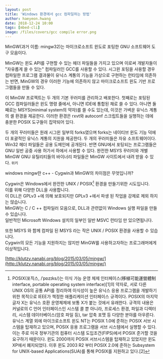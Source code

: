 ```yaml
---
layout: post
title: 'Windows 환경에서 gcc 컴파일하는 방법' 
author: haeyeon.hwang
date: 2018-12-24 10:00
tags: [mbed-cli]
image: /files/covers/gcc compile error.png
---
```


MinGW(과거 이름: mingw32)는 마이크로소프트 윈도로 포팅한 GNU 소프트웨어 도구 모음이다.

MinGW는 윈도 API를 구현할 수 있는 헤더 파일들을 가지고 있으며 이로써 개발자들이 "자유롭게 쓸 수 있는" 컴파일러인 GCC를 사용할 수 있다. 시그윈 포팅을 사용할 경우 컴파일한 프로그램 결과물이 유닉스 계통의 기능을 가상으로 구현하는 런타임에 의존하는 반면, MinGW의 경우 이러한 기능에 의존하지 않고 마이크로소프트 윈도 기반 프로그램들을 만들 수 있다.

이 MinGW 프로젝트는 두 개의 기본 꾸러미를 관리하고 배포한다. 첫째로는 포팅된 GCC 컴파일러들은 윈도 명령 줄에서, 아니면 IDE에 통합된 채로 쓸 수 있다. 아니면 둘째로는 MSYS(minimal system의 약자)를 쓸 수도 있는데, 이것은 가벼운 유닉스 계통의 셸 환경을 제공한다. 이러한 환경은 rxvt와 autoconf 스크립트들을 실행하는 데에 충분한 POSIX 도구들이 집약되어 있다.

두 개의 꾸러미들은 원래 시그윈 일부의 forks였으며 forks는 네이티브 윈도 기능 덕에 더 포괄적인 유닉스 계통의 지원을 제공한다. 두 개의 꾸러미들은 자유 소프트웨어이다. Win32 헤더 파일들은 공용 도메인에 공개된다. 반면 GNU에서 포팅되는 프로그램들은 GNU 일반 공중 사용 허가서 하에서 사용할 수 있다. 완전한 MSYS 꾸러미와 개별 MinGW GNU 유틸리티들의 바이너리 파일들은 MinGW 사이트에서 내려 받을 수 있다. `위키`


windows mingw란 c++ - Cygwin과 MinGW의 차이점은 무엇입니까?

Cygwin은 Windows에서 완전한 UNIX / POSIX[^1] 환경을 만들기위한 시도입니다.  
이를 위해 다양한 DLL을 사용합니다.   
이 DLL은 GPLv3 +에 의해 보호되지만 GPLv3 +에서 파생 된 작업을 강제로 제외 하지는 않습니다.  
MinGW는 C / C ++ 컴파일러 모음으로, DLL과 관련없이 Windows 실행 파일을 만들 수 있습니다.  
일반적인 Microsoft Windows 설치의 일부인 일반 MSVC 런타임 만 있으면됩니다.

또한 MSYS 와 함께 컴파일 된 MSYS 라는 작은 UNIX / POSIX 환경을 사용할 수 있습니다.  
Cygwin의 모든 기능을 지원하지는 않지만 MinGW를 사용하고자하는 프로그래머에게 이상적입니다.


[http://klutzy.nanabi.org/blog/2015/03/05/mingw/](http://klutzy.nanabi.org/blog/2015/03/05/mingw/)

[^1]: POSIX(포직스, /ˈpɒzɪks/)는 이식 가능 운영 체제 인터페이스(移植可能運營體制 interface, portable operating system interface)[1]의 약자로, 서로 다른 UNIX OS의 공통 API를 정리하여 이식성이 높은 유닉스 응용 프로그램을 개발하기 위한 목적으로 IEEE가 책정한 애플리케이션 인터페이스 규격이다. POSIX의 마지막 글자 X는 유닉스 호환 운영체제에 보통 X가 붙는 것에서 유래한다. 규격의 내용은 커널로의 C 언어 인터페이스인 시스템 콜 뿐 아니라, 프로세스 환경, 파일과 디렉터리, 시스템 데이터베이스(암호 파일 등), tar 압축 포맷 등 다양한 분야를 아우른다. 유닉스 계열 외에 마이크로소프트 윈도 NT는 POSIX 1.0에 준하는 POSIX 서브 시스템을 탑재하고 있으며, POSIX 응용 프로그램을 서브 시스템에서 실행할 수 있다. 이는 주로 미국 정부기관의 컴퓨터 시스템 도입조건(FIPS)에서 POSIX 준거할 것을 요구하기 때문이다. 윈도 2000까지 POSIX 서브시스템을 탑재하고 있었지만 윈도 XP에서 폐지되었다. 이후 윈도 2003 R2 부터 POSIX 2.0에 준하는 Subsystem for UNIX-based Applications(SUA)를 통해 POSIX를 지원하고 있다.[2]